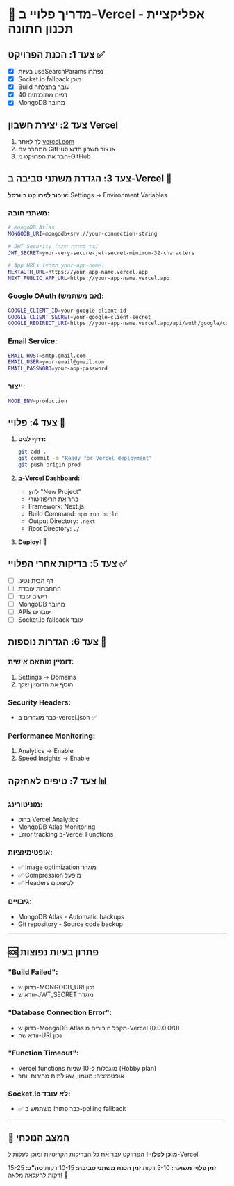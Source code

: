 # 🚀 מדריך פלויי ב-Vercel - אפליקציית תכנון חתונה

## צעד 1: הכנת הפרויקט ✅
- [x] בעיות useSearchParams נפתרו
- [x] Socket.io fallback מוכן
- [x] Build עובר בהצלחה
- [x] 40 דפים מתוכנתים
- [x] MongoDB מחובר

## צעד 2: יצירת חשבון Vercel

1. לך לאתר [vercel.com](https://vercel.com)
2. התחבר עם GitHub או צור חשבון חדש
3. חבר את הפרויקט מ-GitHub

## צעד 3: הגדרת משתני סביבה ב-Vercel 🔧

**עיבור לפרויקט בוורסל:** Settings → Environment Variables

### משתני חובה:
```bash
# MongoDB Atlas
MONGODB_URI=mongodb+srv://your-connection-string

# JWT Security (צור מחרוזת חזקה)
JWT_SECRET=your-very-secure-jwt-secret-minimum-32-characters

# App URLs (תחליף your-app-name)
NEXTAUTH_URL=https://your-app-name.vercel.app
NEXT_PUBLIC_APP_URL=https://your-app-name.vercel.app
```

### Google OAuth (אם משתמש):
```bash
GOOGLE_CLIENT_ID=your-google-client-id
GOOGLE_CLIENT_SECRET=your-google-client-secret
GOOGLE_REDIRECT_URI=https://your-app-name.vercel.app/api/auth/google/callback
```

### Email Service:
```bash
EMAIL_HOST=smtp.gmail.com
EMAIL_USER=your-email@gmail.com
EMAIL_PASSWORD=your-app-password
```

### ייצור:
```bash
NODE_ENV=production
```

## צעד 4: פלויי 🎯

1. **דחף לגיט:**
   ```bash
   git add .
   git commit -m "Ready for Vercel deployment"
   git push origin prod
   ```

2. **ב-Vercel Dashboard:**
   - לחץ "New Project"
   - בחר את הריפוזיטורי
   - Framework: Next.js
   - Build Command: `npm run build`
   - Output Directory: `.next`
   - Root Directory: `./`

3. **Deploy!** 🚀

## צעד 5: בדיקות אחרי הפלויי ✅

- [ ] דף הבית נטען
- [ ] התחברות עובדת
- [ ] רישום עובד
- [ ] MongoDB מחובר
- [ ] APIs עובדים
- [ ] Socket.io fallback עובד

## צעד 6: הגדרות נוספות 🔧

### דומיין מותאם אישית:
1. Settings → Domains
2. הוסף את הדומיין שלך

### Security Headers:
- כבר מוגדרים ב-vercel.json ✅

### Performance Monitoring:
1. Analytics → Enable
2. Speed Insights → Enable

## צעד 7: טיפים לאחזקה 📊

### מוניטורינג:
- בדוק Vercel Analytics
- MongoDB Atlas Monitoring
- Error tracking ב-Vercel Functions

### אופטימיזציות:
- ✅ Image optimization מוגדר
- ✅ Compression מופעל
- ✅ Headers לביצועים

### גיבויים:
- MongoDB Atlas - Automatic backups
- Git repository - Source code backup

---

## 🆘 פתרון בעיות נפוצות

### "Build Failed":
- בדוק ש-MONGODB_URI נכון
- וודא ש-JWT_SECRET מוגדר

### "Database Connection Error":
- בדוק ש-MongoDB Atlas מקבל חיבורים מ-Vercel (0.0.0.0/0)
- וודא שה-URI נכון

### "Function Timeout":
- Vercel functions מוגבלות ל-10 שניות (Hobby plan)
- אופטמזציה: מטמון, שאילתות מהירות יותר

### Socket.io לא עובד:
- ✅ כבר פתור! משתמש ב-polling fallback

---

## 🎯 המצב הנוכחי

**מוכן לפלויי!** הפרויקט עבר את כל הבדיקות הקריטיות ומוכן לעלות ל-Vercel.

**זמן פלויי משוער:** 5-10 דקות
**זמן הכנת משתני סביבה:** 10-15 דקות
**סה"כ:** 15-25 דקות להעלאה מלאה! 🚀 